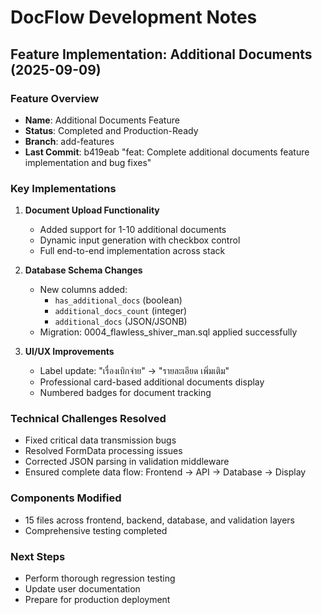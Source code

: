 # DocFlow Development Notes

## Feature Implementation: Additional Documents (2025-09-09)

### Feature Overview
- **Name**: Additional Documents Feature
- **Status**: Completed and Production-Ready
- **Branch**: add-features
- **Last Commit**: b419eab "feat: Complete additional documents feature implementation and bug fixes"

### Key Implementations
1. **Document Upload Functionality**
   - Added support for 1-10 additional documents
   - Dynamic input generation with checkbox control
   - Full end-to-end implementation across stack

2. **Database Schema Changes**
   - New columns added:
     * `has_additional_docs` (boolean)
     * `additional_docs_count` (integer)
     * `additional_docs` (JSON/JSONB)
   - Migration: 0004_flawless_shiver_man.sql applied successfully

3. **UI/UX Improvements**
   - Label update: "เรื่องเบิกจ่าย" → "รายละเอียด เพิ่มเติม"
   - Professional card-based additional documents display
   - Numbered badges for document tracking

### Technical Challenges Resolved
- Fixed critical data transmission bugs
- Resolved FormData processing issues
- Corrected JSON parsing in validation middleware
- Ensured complete data flow: Frontend → API → Database → Display

### Components Modified
- 15 files across frontend, backend, database, and validation layers
- Comprehensive testing completed

### Next Steps
- Perform thorough regression testing
- Update user documentation
- Prepare for production deployment